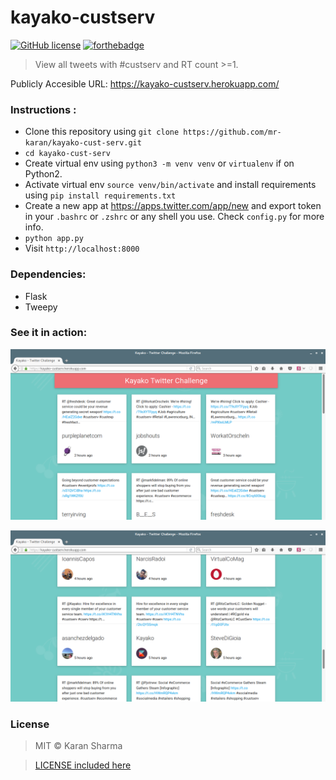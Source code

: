 # kayako-custserv
[![GitHub license](https://img.shields.io/badge/license-MIT-blue.svg)](https://raw.githubusercontent.com/mr-karan/fate/master/LICENSE)
[![forthebadge](http://forthebadge.com/images/badges/built-with-love.svg)](http://forthebadge.com)
> View all tweets with #custserv and RT count >=1.

Publicly Accesible URL: https://kayako-custserv.herokuapp.com/

### Instructions :

- Clone this repository using `git clone https://github.com/mr-karan/kayako-cust-serv.git`
- `cd kayako-cust-serv`
- Create virtual env using `python3 -m venv venv` or `virtualenv` if on Python2.
- Activate virtual env `source venv/bin/activate` and install requirements using `pip install requirements.txt`  
- Create a new app at https://apps.twitter.com/app/new and export token in your `.bashrc` or `.zshrc` or any shell you use. Check `config.py` for more info.
- `python app.py`
- Visit `http://localhost:8000`

### Dependencies:

-  Flask
-  Tweepy


### See it in action:

![screen1](screenshots/screen1.png)

![screen2](screenshots/screen2.png)

### License
> MIT © Karan Sharma

> [LICENSE included here](LICENSE)
